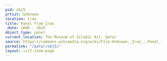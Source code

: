 ```yaml
---
pid: obj5
artist: Unknown
location: Iran
title: Panel from Iran
_date: 1600 - 1625
object_type: panel
current_location: The Museum of Islamic Art, Qatar
source: https://commons.wikimedia.org/wiki/File:Unknown,_Iran_-_Panel_from_Iran_-_Google_Art_Project.jpg
permalink: "/qatar/obj5/"
layout: iiif-item-page
---
```

